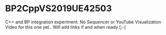 # BP2CppVS2019UE42503
C++ and BP integration experiment.
No Sequencer or YouTube Visualization Video for this one yet.. 
Will add links if and when ready [;-]
